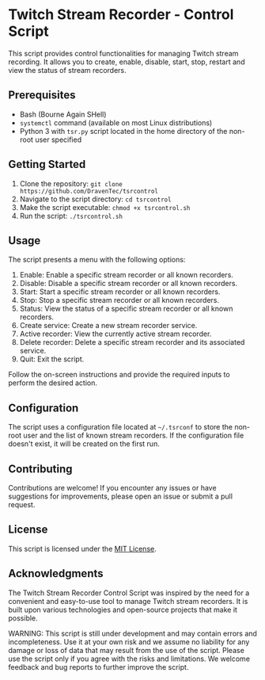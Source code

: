 # Twitch Stream Recorder - Control Script

This script provides control functionalities for managing Twitch stream recording. 
It allows you to create, enable, disable, start, stop, restart and view the status of stream recorders.

## Prerequisites

- Bash (Bourne Again SHell)
- `systemctl` command (available on most Linux distributions)
- Python 3 with `tsr.py` script located in the home directory of the non-root user specified

## Getting Started

1. Clone the repository: `git clone https://github.com/DravenTec/tsrcontrol`
2. Navigate to the script directory: `cd tsrcontrol`
3. Make the script executable: `chmod +x tsrcontrol.sh`
4. Run the script: `./tsrcontrol.sh`

## Usage

The script presents a menu with the following options:

1. Enable: Enable a specific stream recorder or all known recorders.
2. Disable: Disable a specific stream recorder or all known recorders.
3. Start: Start a specific stream recorder or all known recorders.
4. Stop: Stop a specific stream recorder or all known recorders.
5. Status: View the status of a specific stream recorder or all known recorders.
6. Create service: Create a new stream recorder service.
7. Active recorder: View the currently active stream recorder.
8. Delete recorder: Delete a specific stream recorder and its associated service.
9. Quit: Exit the script.

Follow the on-screen instructions and provide the required inputs to perform the desired action.

## Configuration

The script uses a configuration file located at `~/.tsrconf` to store the non-root user and the list of known stream recorders. 
If the configuration file doesn't exist, it will be created on the first run.

## Contributing
Contributions are welcome! If you encounter any issues or have suggestions for improvements, please open an issue or submit a pull request.

## License

This script is licensed under the [MIT License](LICENSE).

## Acknowledgments
The Twitch Stream Recorder Control Script was inspired by the need for a convenient and easy-to-use tool to manage Twitch stream recorders. 
It is built upon various technologies and open-source projects that make it possible.

WARNING: This script is still under development and may contain errors and incompleteness. 
Use it at your own risk and we assume no liability for any damage or loss of data that may 
result from the use of the script. Please use the script only if you agree with the risks and 
limitations. We welcome feedback and bug reports to further improve the script.



